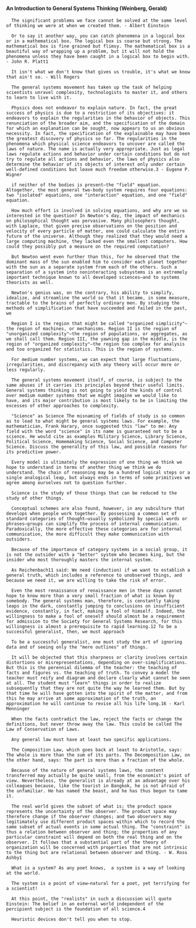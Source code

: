 #### An Introduction to General Systems Thinking (Weinberg, Gerald)
      The significant problems we face cannot be solved at the same level of thinking we were at when we created them. - Albert Einstein

      Or to say it another way, you can catch phenomena in a logical box or in a mathematical box. The logical box is coarse but strong. The mathematical box is fine grained but flimsy. The mathematical box is a beautiful way of wrapping up a problem, but it will not hold the phenomena unless they have been caught in a logical box to begin with. - John R. Platt1

      It isn't what we don't know that gives us trouble, it's what we know that ain't so. - Will Rogers

      The general systems movement has taken up the task of helping scientists unravel complexity, technologists to master it, and others to learn to live with it.

      Physics does not endeavor to explain nature. In fact, the great success of physics is due to a restriction of its objectives: it endeavors to explain the regularities in the behavior of objects. This renunciation of the broader aim, and the specification of the domain for which an explanation can be sought, now appears to us an obvious necessity. In fact, the specification of the explainable may have been the greatest discovery of physics so far. The regularities in the phenomena which physical science endeavors to uncover are called the laws of nature. The name is actually very appropriate. Just as legal laws regulate actions and behavior under certain conditions but do not try to regulate all actions and behavior, the laws of physics also determine the behavior of its objects of interest only under certain well-defined conditions but leave much freedom otherwise.3 - Eugene P. Wigner

      if neither of the bodies is present—the "field" equation. Altogether, the most general two-body system requires four equations: two "isolated" equations, one "interaction" equation, and one "field" equation.

      How much effort is involved in solving equations, and why are we so interested in the question? In Newton's day, the impact of mechanics on philosophical thought was pervasive. Many philosophers thought, with Laplace, that given precise observations on the position and velocity of every particle of matter, one could calculate the entire future of the universe. Although they realized that they would need a large computing machine, they lacked even the smallest computers. How could they possibly put a measure on the required computation?

      But Newton went even further than this, for he observed that the dominant mass of the sun enabled him to consider each planet together with the sun as a separate system from each of the others. Such a separation of a system into noninteracting subsystems is an extremely important technique known to all developed sciences—and to systems theorists as well.

      Newton's genius was, on the contrary, his ability to simplify, idealize, and streamline the world so that it became, in some measure, tractable to the brains of perfectly ordinary men. By studying the methods of simplification that have succeeded and failed in the past, we

      Region I is the region that might be called "organized simplicity"—the region of machines, or mechanisms. Region II is the region of "unorganized complexity"—the region of populations, or aggregates, as we shall call them. Region III, the yawning gap in the middle, is the region of "organized complexity"—the region too complex for analysis and too organized for statistics. This is the region of systems.

      For medium number systems, we can expect that large fluctuations, irregularities, and discrepancy with any theory will occur more or less regularly.

      The general systems movement itself, of course, is subject to the same abuses if it carries its principles beyond their useful limits. General systems thinking is not going to yield the kinds of control over medium number systems that we might imagine we would like to have, and its major contribution is most likely to be in limiting the excesses of other approaches to complexity.

      "Science" as Science The misnaming of fields of study is so common as to lead to what might be general systems laws. For example, the mathematician, Frank Harary, once suggested this "law" to me: Any field with the word "science" in its name is guaranteed not to be a science. He would cite as examples Military Science, Library Science, Political Science, Homemaking Science, Social Science, and Computer Science. Discuss the generality of this law, and possible reasons for its predictive power.

      Every model is ultimately the expression of one thing we think we hope to understand in terms of another thing we think we do understand. The chain of reasoning may be a hundred logical steps or a single analogical leap, but always ends in terms of some primitives we agree among ourselves not to question further.

      Science is the study of those things that can be reduced to the study of other things.

      Conceptual schemes are also found, however, in any subculture that develops when people work together. By possessing a common set of standard categories of thought—usually symbolized by special words or phrases—groups can simplify the process of internal communication. Paradoxically, the more effective these categories are for internal communication, the more difficult they make communication with outsiders.

      Because of the importance of category systems in a social group, it is not the outsider with a "better" system who becomes king, but the insider who most thoroughly masters the internal system.

      As Reichenbach11 said: We need (induction) if we want to establish a general truth, which includes a reference to unobserved things, and because we need it, we are willing to take the risk of error.

      Even the most renaissance of renaissance men in these days cannot hope to know more than a very small fraction of what is known by somebody. The general systems man, therefore, is constantly taking leaps in the dark, constantly jumping to conclusions on insufficient evidence, constantly, in fact, making a fool of himself. Indeed, the willingness to make a fool of oneself should almost be a requirement for admission to the Society for General Systems Research, for this willingness is almost a prerequisite to rapid learning.12 To be a successful generalist, then, we must approach

      To be a successful generalist, one must study the art of ignoring data and of seeing only the "mere outlines" of things.

      It will be objected that this sharpness or clarity involves certain distortions or misrepresentations, depending on over-simplifications. But this is the perennial dilemma of the teacher: the teaching of facts and figures vs. the teaching of truth. To convey a model the teacher must reify and diagram and declare clearly what cannot be seen at all. The student must "learn" things in order to realize subsequently that they are not quite the way he learned them. But by that time he will have gotten into the spirit of the matter, and from this he may arrive at some approximation of the truth, an approximation he will continue to revise all his life long.16 - Karl Menninger

      When the facts contradict the law, reject the facts or change the definitions, but never throw away the law. This could be called The Law of Conservation of Laws.

      Any general law must have at least two specific applications.

      The Composition Law, which goes back at least to Aristotle, says: The whole is more than the sum of its parts. The Decomposition Law, on the other hand, says: The part is more than a fraction of the whole.

      Because of the nature of general systems laws, the content transferred may actually be quite small, from the economist's point of view. Nevertheless, the generalist is already at an advantage over his colleagues because, like the tourist in Bangkok, he is not afraid of the unfamiliar. He has named the beast, and he has thus begun to tame it.

      The real world gives the subset of what is; the product space represents the uncertainty of the observer. The product space may therefore change if the observer changes; and two observers may legitimately use different product spaces within which to record the same subset of actual events in some actual thing. The "constraint" is thus a relation between observer and thing; the properties of any particular constraint will depend on both the real thing and on the observer. It follows that a substantial part of the theory of organization will be concerned with properties that are not intrinsic to the thing but are relational between observer and thing. - W. Ross Ashby1

      What is a system? As any poet knows,  a system is a way of looking at the world.

      The system is a point of view—natural for a poet, yet terrifying for a scientist!

      At this point, the "realists" in such a discussion will quote Einstein: The belief in an external world independent of the percipient subject is the foundation of all science.4

      Heuristic devices don't tell you when to stop.

